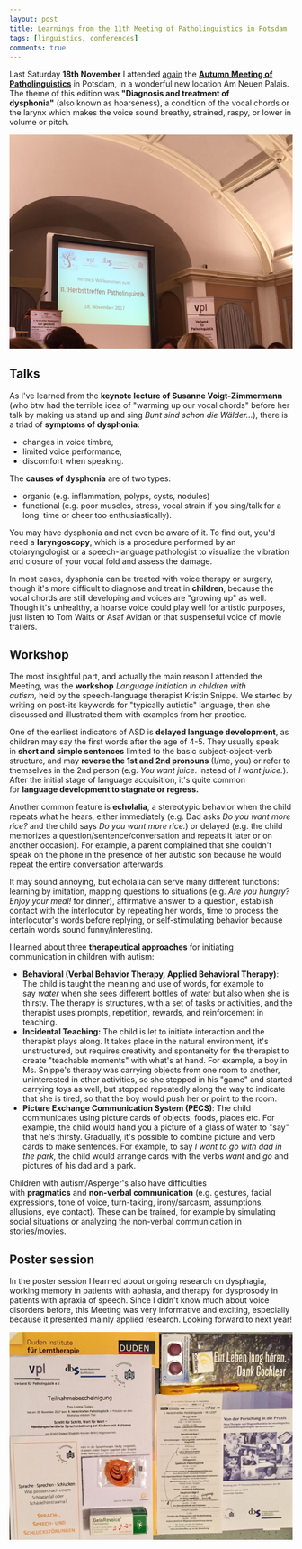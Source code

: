 ```yaml
---
layout: post
title: Learnings from the 11th Meeting of Patholinguistics in Potsdam
tags: [linguistics, conferences]
comments: true
---
```


Last Saturday **18th November** I attended [again](/patholinguistics-meeting-potsdam) the [**Autumn Meeting of Patholinguistics**](https://www.herbsttreffen.vpl-ev.de/) in Potsdam, in a wonderful new location Am Neuen Palais. The theme of this edition was **"Diagnosis and treatment of dysphonia"** (also known as hoarseness), a condition of the vocal chords or the larynx which makes the voice sound breathy, strained, raspy, or lower in volume or pitch.

![cover](../assets/img/11PatholinguisticsMeetup2.jpg)

## Talks

As I've learned from the **keynote lecture of Susanne Voigt-Zimmermann** (who btw had the terrible idea of "warming up our vocal chords" before her talk by making us stand up and sing *Bunt sind schon die Wälder...*), there is a triad of **symptoms of dysphonia**: 

* changes in voice timbre, 
* limited voice performance, 
* discomfort when speaking. 

The **causes of dysphonia** are of two types: 

* organic (e.g. inflammation, polyps, cysts, nodules) 
* functional (e.g. poor muscles, stress, vocal strain if you sing/talk for a long  time or cheer too enthusiastically). 

You may have dysphonia and not even be aware of it. To find out, you'd need a **laryngoscopy**, which is a procedure performed by an otolaryngologist or a speech-language pathologist to visualize the vibration and closure of your vocal fold and assess the damage.

In most cases, dysphonia can be treated with voice therapy or surgery, though it's more difficult to diagnose and treat in **children**, because the vocal chords are still developing and voices are "growing up" as well. Though it's unhealthy, a hoarse voice could play well for artistic purposes, just listen to Tom Waits or Asaf Avidan or that suspenseful voice of movie trailers.

## Workshop

The most insightful part, and actually the main reason I attended the Meeting, was the **workshop** *Language initiation in children with autism,* held by the speech-language therapist Kristin Snippe. We started by writing on post-its keywords for "typically autistic" language, then she discussed and illustrated them with examples from her practice. 

One of the earliest indicators of ASD is **delayed language development**, as children may say the first words after the age of 4-5. They usually speak in **short and simple sentences** limited to the basic subject-object-verb structure, and may **reverse the 1st and 2nd pronouns** (I/me, you) or refer to themselves in the 2nd person (e.g. *You want juice*. instead of *I want juice.*). After the initial stage of language acquisition, it's quite common for **language development to stagnate or regress.** 

Another common feature is **echolalia**, a stereotypic behavior when the child repeats what he hears, either immediately (e.g. Dad asks *Do you want more rice?* and the child says *Do you want more rice.*) or delayed (e.g. the child memorizes a question/sentence/conversation and repeats it later or on another occasion). For example, a parent complained that she couldn't speak on the phone in the presence of her autistic son because he would repeat the entire conversation afterwards. 

It may sound annoying, but echolalia can serve many different functions: learning by imitation, mapping questions to situations (e.g. *Are you hungry? Enjoy your meal!* for dinner), affirmative answer to a question, establish contact with the interlocutor by repeating her words, time to process the interlocutor's words before replying, or self-stimulating behavior because certain words sound funny/interesting. 

I learned about three **therapeutical approaches** for initiating communication in children with autism:

-   **Behavioral (Verbal Behavior Therapy, Applied Behavioral Therapy)**: The child is taught the meaning and use of words, for example to say *water* when she sees different bottles of water but also when she is thirsty. The therapy is structures, with a set of tasks or activities, and the therapist uses prompts, repetition, rewards, and reinforcement in teaching.
-   **Incidental Teaching:** The child is let to initiate interaction and the therapist plays along. It takes place in the natural environment, it's unstructured, but requires creativity and spontaneity for the therapist to create "teachable moments" with what's at hand. For example, a boy in Ms. Snippe's therapy was carrying objects from one room to another, uninterested in other activities, so she stepped in his "game" and started carrying toys as well, but stopped repeatedly along the way to indicate that she is tired, so that the boy would push her or point to the room.
-   **Picture Exchange Communication System (PECS)**: The child communicates using picture cards of objects, foods, places etc. For example, the child would hand you a picture of a glass of water to "say" that he's thirsty. Gradually, it's possible to combine picture and verb cards to make sentences. For example, to say *I want to go with dad in the park,* the child would arrange cards with the verbs *want* and *go* and pictures of his dad and a park.

Children with autism/Asperger's also have difficulties with **pragmatics** and **non-verbal communication** (e.g. gestures, facial expressions, tone of voice, turn-taking, irony/sarcasm, assumptions, allusions, eye contact). These can be trained, for example by simulating social situations or analyzing the non-verbal communication in stories/movies.

## Poster session
In the poster session I learned about ongoing research on dysphagia, working memory in patients with aphasia, and therapy for dysprosody in patients with apraxia of speech. Since I didn't know much about voice disorders before, this Meeting was very informative and exciting, especially because it presented mainly applied research. Looking forward to next year!


![goodies bag](../assets/img/11PatholinguisticsMeetup.jpg)